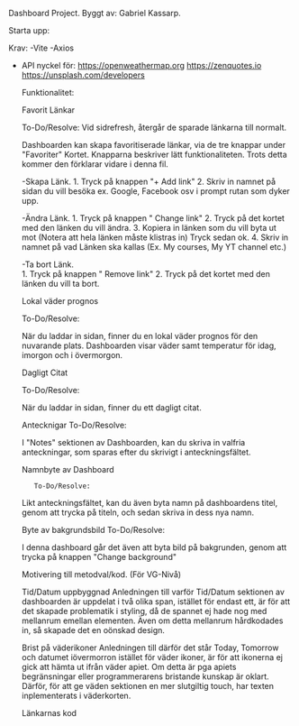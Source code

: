 Dashboard Project.
Byggt av: Gabriel Kassarp.

Starta upp:


Krav:
-Vite
-Axios
- API nyckel för:
    https://openweathermap.org
    https://zenquotes.io 
    https://unsplash.com/developers 



    Funktionalitet:


    Favorit Länkar


    To-Do/Resolve:
        Vid sidrefresh, återgår de sparade länkarna till normalt.



    Dashboarden kan skapa favoritiserade länkar, via de tre knappar under "Favoriter" Kortet. Knapparna beskriver lätt funktionaliteten. Trots detta kommer den förklarar vidare i denna fil.

    -Skapa Länk.
            1. Tryck på knappen "+ Add link"
            2. Skriv in namnet på sidan du vill besöka ex. Google, Facebook osv i prompt rutan som dyker upp.
           


    -Ändra Länk.
            1. Tryck på knappen " Change link"
            2. Tryck på det kortet med den länken du vill ändra.
            3. Kopiera in länken som du vill byta ut mot (Notera att hela länken måste klistras in) Tryck sedan ok.
            4. Skriv in namnet på vad Länken ska kallas (Ex. My courses, My YT channel etc.)

        
    -Ta bort Länk.   
            1. Tryck på knappen " Remove link"
            2. Tryck på det kortet med den länken du vill ta bort.


    Lokal väder prognos

     To-Do/Resolve:


     När du laddar in sidan, finner du en lokal väder prognos för  den nuvarande plats. Dashboarden visar väder samt temperatur för idag, imorgon och i övermorgon.



    Dagligt Citat

     To-Do/Resolve:


    När du laddar in sidan, finner du ett dagligt citat.



    Antecknigar
         To-Do/Resolve:


    I "Notes" sektionen av Dashboarden, kan du skriva in valfria anteckningar, som sparas efter du skrivigt i anteckningsfältet.

    Namnbyte av Dashboard

         To-Do/Resolve:

    Likt anteckningsfältet, kan du även byta namn på dashboardens titel, genom att trycka på titeln, och sedan skriva in dess nya namn.


    Byte av bakgrundsbild
         To-Do/Resolve:

    I denna dashboard går det även att byta bild på bakgrunden, genom att trycka på knappen "Change background"




    Motivering till metodval/kod. (För VG-Nivå)

    Tid/Datum uppbyggnad
        Anledningen till varför Tid/Datum sektionen av dashboarden är uppdelat i två olika span, istället för endast ett, är för att det skapade problematik i styling, då de spannet ej hade nog med mellanrum emellan elementen. Även om detta mellanrum hårdkodades in, så skapade det en oönskad design.

    Brist på väderikoner
        Anledningen till därför det står Today, Tomorrow och datumet iövermorron istället för väder ikoner, är för att ikonerna ej gick att hämta ut ifrån väder apiet.  Om detta är pga apiets begränsningar eller programmerarens bristande kunskap är oklart.  Därför, för att ge väden sektionen en mer slutgiltig touch, har texten inplementerats i väderkorten.
 
    Länkarnas kod













